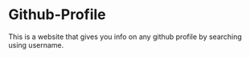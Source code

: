 # Github-Profile
This is a website that gives you info on any github profile by searching using username.
